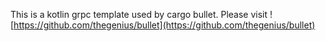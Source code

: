This is a kotlin grpc template used by cargo bullet.
Please visit ![https://github.com/thegenius/bullet](https://github.com/thegenius/bullet)